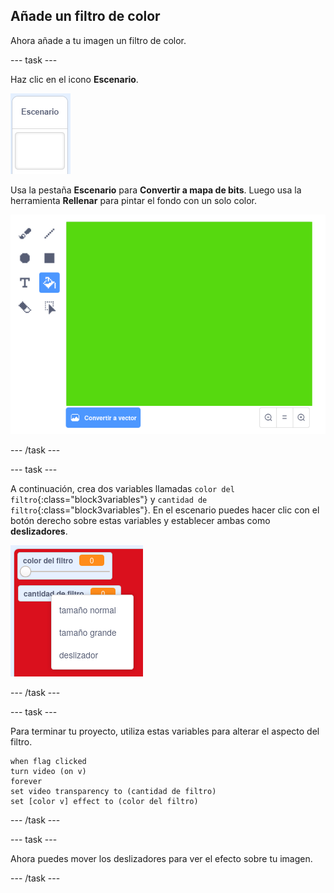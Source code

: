## Añade un filtro de color

Ahora añade a tu imagen un filtro de color.

--- task ---

Haz clic en el icono **Escenario**.

![imagen mostrando icono de escenario](images/stage.png)

Usa la pestaña **Escenario** para **Convertir a mapa de bits**. Luego usa la herramienta **Rellenar** para pintar el fondo con un solo color.

![imagen mostrando el fondo del Escenario relleno](images/paint-bucket.png)

--- /task ---

--- task ---

A continuación, crea dos variables llamadas `color del filtro`{:class="block3variables"} y `cantidad de filtro`{:class="block3variables"}. En el escenario puedes hacer clic con el botón derecho sobre estas variables y establecer ambas como **deslizadores**.

![imagen mostrando las variables siendo cambiadas a deslizadores](images/sliders.png)

--- /task ---

--- task ---

Para terminar tu proyecto, utiliza estas variables para alterar el aspecto del filtro.

```blocks3
when flag clicked
turn video (on v)
forever
set video transparency to (cantidad de filtro)
set [color v] effect to (color del filtro)
```

--- /task ---

--- task ---

Ahora puedes mover los deslizadores para ver el efecto sobre tu imagen.

--- /task ---




